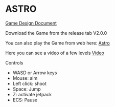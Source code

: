 # ASTRO

[Game Design Document](https://docs.google.com/document/d/1i_XhVgR4Vu_zUWtRE9sG5umHPWZK4GGFUdESB_jJJQk/edit?usp=sharing)

Download the Game from the release tab V2.0.0

You can also play the Game from web here: [Astro](https://bjornthor21.github.io/ASTRO/)

Here you can see a video of a few levels [Video](https://youtu.be/M3O1qRPrbuQ)


Controls

* WASD or Arrow keys
* Mouse: aim
* Left click: shoot
* Space: Jump
* Z: activate jetpack
* ECS: Pause

